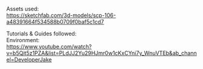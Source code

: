 Assets used:\
https://sketchfab.com/3d-models/scp-106-a48391664f534588b0709f0baf5c1cd7

Tutorials & Guides followed:\
Environment:\
https://www.youtube.com/watch?v=b5Qit5z1PZA&list=PLdJJ2Yu29HJmr0w1cKxCYni7y_WnuVTEb&ab_channel=DeveloperJake
